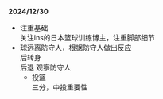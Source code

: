 **2024/12/30**  
- 注重基础  
  关注ins的日本篮球训练博主，注重脚部细节
- 球远离防守人，根据防守人做出反应  
  后转身  
  后退
  观察防守人
  - 投篮  
    三分，中投重要性
